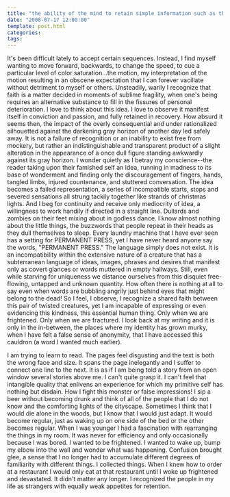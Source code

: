 ```yaml
---
title: "the ability of the mind to retain simple information such as the color and vertical orientation of a light switch: part I"
date: "2008-07-17 12:00:00"
template: post.html
categories: 
tags: 
---
```


It's been difficult lately to accept certain sequences. Instead, I find myself wanting to move forward, backwards, to change the speed, to cue a particular level of color saturation...the motion, my interpretation of the motion resulting in an obscene expectation that I can forever vacillate without detriment to myself or others. Unsteadily, warily I recognize that faith is a matter decided in moments of sublime fragility, when one's being requires an alternative substance to fill in the fissures of personal deterioration. I love to think about this idea. I love to observe it manifest itself in conviction and passion, and fully retained in recovery. How absurd it seems then, the impact of the overly consequential and under rationalized silhouetted against the darkening gray horizon of another day led safely away. It is not a failure of recognition or an inability to exist free from mockery, but rather an indistinguishable and transparent product of a slight alteration in the appearance of a once dull figure standing awkwardly against its gray horizon. I wonder quietly as I betray my conscience--the reader taking upon their famished self an idea, running in madness to its base of wonderment and finding only the discouragement of fingers, hands, tangled limbs, injured countenance, and stuttered conversation. The idea becomes a failed representation, a series of incompatible starts, stops and severed sensations all strung tackily together like strands of christmas lights. And I beg for continuity and receive only mediocrity of idea, a willingness to work handily if directed in a straight line. Dullards and zombies on their feet mixing about in godless dance. I know almost nothing about the little things, the buzzwords that people repeat in their heads as they dull themselves to sleep. Every laundry machine that I have ever seen has a setting for PERMANENT PRESS, yet I have never heard anyone say the words, "PERMANENT PRESS." The language simply does not exist. It is an incompatibility within the extensive nature of a creature that has a subterranean language of ideas, images, phrases and desires that manifest only as covert glances or words muttered in empty hallways. Still, even while starving for uniqueness we distance ourselves from this disquiet free-flowing, untapped and unknown quantity. How often there is nothing at all to say even when words are bubbling angrily just behind eyes that might belong to the dead! So I feel, I observe, I recognize a shared faith between this pair of twisted creatures, yet I am incapable of expressing or even evidencing this kindness, this essential human thing. Only when we are frightened. Only when we are fractured. I look back at my writing and it is only in the in-between, the places where my identity has grown murky, when I have felt a false sense of anonymity, that I have accessed this cauldron (a word I wanted much earlier). 

I am trying to learn to read. The pages feel disgusting and the text is both the wrong face and size. It spans the page inelegantly and I suffer to connect one line to the next. It is as if I am being told a story from an open window several stories above me. I can't quite grasp it. I can't feel that intangible quality that enlivens an experience for which my primitive self has nothing but disdain. How I fight this monster or false impressions! I sip a beer without becoming drunk and think of all of the people that I do not know and the comforting lights of the cityscape. Sometimes I think that I would die alone in the woods, but I know that I would just adapt. It would become regular, just as waking up on one side of the bed or the other becomes regular. When I was younger I had a fascination with rearranging the things in my room. It was never for efficiency and only occasionally because I was bored. I wanted to be frightened. I wanted to wake up, bump my elbow into the wall and wonder what was happening. Confusion brought glee, a sense that I no longer had to accumulate different degrees of familiarity with different things. I collected things. When I knew how to order at a restaurant I would only eat at that restaurant until I woke up frightened and devastated. It didn't matter any longer. I recognized the people in my life as strangers with equally weak appetites for retention.